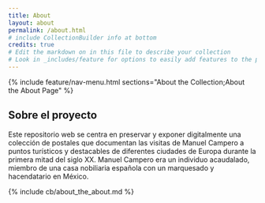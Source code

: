 ```yaml
---
title: About
layout: about
permalink: /about.html
# include CollectionBuilder info at bottom
credits: true
# Edit the markdown on in this file to describe your collection
# Look in _includes/feature for options to easily add features to the page
---
```


{% include feature/nav-menu.html sections="About the Collection;About the About Page" %}

## Sobre el proyecto

Este repositorio web se centra en preservar y exponer digitalmente una colección de postales que documentan las visitas de Manuel Campero a puntos turísticos y destacables de diferentes ciudades de Europa durante la primera mitad del siglo XX. Manuel Campero era un individuo acaudalado, miembro de una casa nobiliaria española con un marquesado y hacendatario en México.


{% include cb/about_the_about.md %} 
